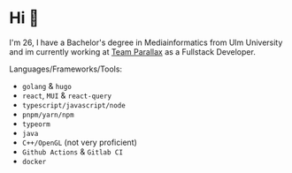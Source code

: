 # Hi 👋

I'm 26, I have a Bachelor's degree in Mediainformatics from Ulm University and im currently working at [Team Parallax](https://team-parallax.com/) as a Fullstack Developer.

Languages/Frameworks/Tools: 
- `golang` & `hugo`
- `react`, `MUI` & `react-query`
- `typescript/javascript/node`
- `pnpm/yarn/npm`
- `typeorm`
- `java`
- `C++/OpenGL` (not very proficient)
- `Github Actions` & `Gitlab CI`
- `docker`

